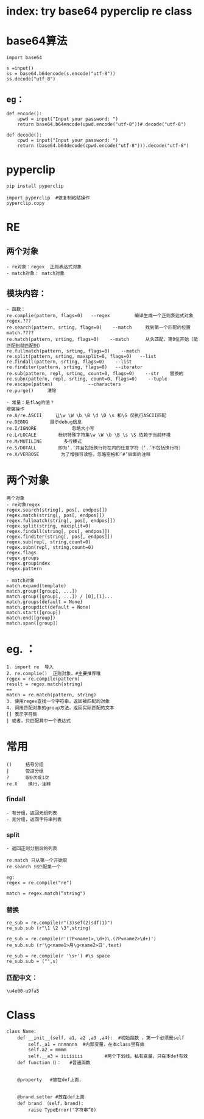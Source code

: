 # index: try  base64 pyperclip re class

# base64算法
    import base64

    s =input()
    ss = base64.b64encode(s.encode("utf-8"))
    ss.decode("utf-8")

## eg：
    def encode():
        upwd = input("Input your password: ")
        return base64.b64encode(upwd.encode("utf-8"))#.decode("utf-8")

    def decode():
        cpwd = input("Input your password: ")
        return (base64.b64decode(cpwd.encode("utf-8"))).decode("utf-8")

# pyperclip
    pip install pyperclip

    import pyperclip  #做复制粘贴操作
    pyperclip.copy

# RE
## 两个对象
    - re对象：regex  正则表达式对象
    - match对象： match对象

## 模块内容：
    - 函数：
    re.complie(pattern, flags=0)   --regex         编译生成一个正则表达式对象 regex.???
    re.search(pattern, srting, flags=0)    --match     找到第一个匹配的位置 match.????
    re.match(pattern, srting, flags=0)    --match      从头匹配，第0位开始（能匹配到就匹配到）
    re.fullmatch(pattern, srting, flags=0)    --match
    re.split(pattern, srting, maxsplit=0, flags=0)   --list
    re.findall(pattern, srting, flags=0)    --list
    re.finditer(pattern, srting, flags=0)   --iterator
    re.sub(pattern, repl, srting, count=0, flags=0)    --str    替换的
    re.subn(pattern, repl, srting, count=0, flags=0)    --tuple
    re.escape(patten)             --characters
    re.purge()     清除
    
    - 常量：是flag的值？
    增强操作
    re.A/re.ASCII     让\w \W \b \B \d \D \s 和\S 仅执行ASCII匹配
    re.DEBUG        展示debug信息
    re.I/IGNORE             忽略大小写
    re.L/LOCALE        标识特殊字符集\w \W \b \B \s \S 依赖于当前环境
    re.M/MUTILINE        多行模式
    re.S/DOTALL        即为‘.’并且包括换行符在内的任意字符（‘.’不包括换行符）
    re.X/VERBOSE        为了增强可读性，忽略空格和‘#’后面的注释

# 两个对象

    两个对象
    - re对象regex
    regex.search(string[, pos[, endpos]])
    regex.match(string[, pos[, endpos]])
    regex.fullmatch(string[, pos[, endpos]])
    regex.split(string, maxsplit=0)
    regex.findall(string[, pos[, endpos]])
    regex.finditer(string[, pos[, endpos]])
    regex.sub(repl, string,count=0)
    regex.subn(repl, string,count=0)
    regex.flags
    regex.groups
    regex.groupindex
    regex.pattern

    - match对象
    match.expand(template)
    match.group([group1, ...])
    match.group([group1, ...]) / [0],[1]...
    match.groups(default = None)
    match.groupdict(default = None)
    match.start([group])
    match.end([group])
    match.span([group])

# eg. ：
    1. import re  导入
    2. re.complie()  正则对象，#主要推荐哦
    regex = re,compile(pattern)
    result = regex.match(string)
    ==
    match = re.match(pattern, string)
    3. 使用regex查找一个字符串，返回被匹配的对象
    4. 调用匹配对象的group方法，返回实际匹配的文本
    [] 表示字符集
    | 或者，只匹配其中一个表达式

# 常用 
    ()     括号分组
    |      管道分组
    ?      取0次或1次
    re.X    换行，注释


### findall 
    - 有分组，返回元组列表
    - 无分组，返回字符串列表
### split 
    - 返回正则分割后的列表

    re.match 只从第一个开始取
    re.search 只匹配第一个
    
    eg:
    regex = re.compile("re")

    match = regex.match(“string")   

### 替换
    re_sub = re.compile(r"(3)sef(2)sdf(1)")
	re_sub.sub (r"\1 \2 \3",string)
	
	re_sub = re.compile(r'(?P<name1>,\d+)\.(?P<name2>\d+)')
	re_sub.sub (r'\g<name1>月\g<name2>日',text)

	re_sub = re.compile(r '\s+') #\s space
	re_sub.sub = ("",s) 
    
### 匹配中文：
	\u4e00-u9fa5



# Class

    class Name:
        def __init__(self, a1, a2 ,a3 ,a4):  #初始函数 ，第一个必须是self
            self._a1 = nnnnnnn  #内部变量，在本class里有效
            self.a2 = mmmm  
            self.__a3 = iiiiiiii        #两个下划线，私有变量，只在本def有效
        def function（）：   #普通函数


        @property   #放在def上面，


        @brand.setter #放在def上面
        def brand （self，brand):
            raise TypeError('字符串“0)